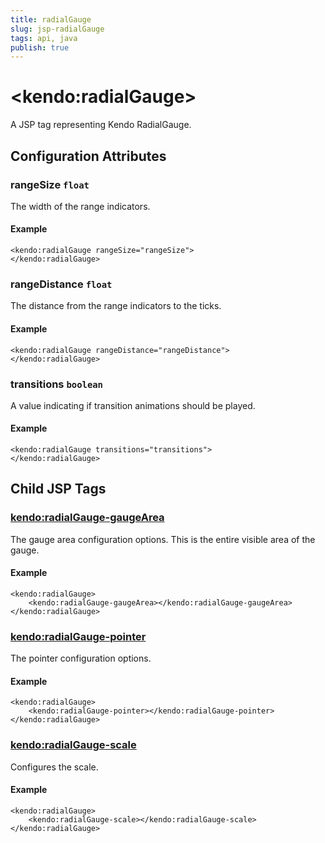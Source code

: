 ```yaml
---
title: radialGauge
slug: jsp-radialGauge
tags: api, java
publish: true
---
```


# \<kendo:radialGauge\>
A JSP tag representing Kendo RadialGauge.


## Configuration Attributes


### rangeSize `float`

The width of the range indicators.

#### Example
    <kendo:radialGauge rangeSize="rangeSize">
    </kendo:radialGauge>



### rangeDistance `float`

The distance from the range indicators to the ticks.

#### Example
    <kendo:radialGauge rangeDistance="rangeDistance">
    </kendo:radialGauge>



### transitions `boolean`

A value indicating if transition animations should be played.

#### Example
    <kendo:radialGauge transitions="transitions">
    </kendo:radialGauge>



## Child JSP Tags

### [kendo:radialGauge-gaugeArea](/api/wrappers/jsp/radialgauge/gaugearea)

The gauge area configuration options.
This is the entire visible area of the gauge.

#### Example

    <kendo:radialGauge>
        <kendo:radialGauge-gaugeArea></kendo:radialGauge-gaugeArea>
    </kendo:radialGauge>
 
### [kendo:radialGauge-pointer](/api/wrappers/jsp/radialgauge/pointer)

The pointer configuration options.

#### Example

    <kendo:radialGauge>
        <kendo:radialGauge-pointer></kendo:radialGauge-pointer>
    </kendo:radialGauge>
 
### [kendo:radialGauge-scale](/api/wrappers/jsp/radialgauge/scale)

Configures the scale.

#### Example

    <kendo:radialGauge>
        <kendo:radialGauge-scale></kendo:radialGauge-scale>
    </kendo:radialGauge>
 
